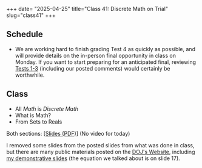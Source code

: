 +++
date= "2025-04-25"
title="Class 41: Discrete Math on Trial"
slug="class41"
+++

## Schedule

- We are working hard to finish grading Test 4 as quickly as possible, and will provide details on the in-person final opportunity in class on Monday. If you want to start preparing for an anticipated final, reviewing [Tests 1-3](/tests) (including our posted comments) would certainly be worthwhile.

## Class

- All _Math_ is _Discrete Math_
- What is Math?
- From Sets to Reals

Both sections: [[Slides (PDF)](https://www.dropbox.com/scl/fi/7lk1elwgrp3u1rn81wxsl/cs2120-class41-post.pdf?rlkey=ik401emqaayxal5ojk68yt46f&dl=0)] (No video for today)

I removed some slides from the posted slides from what was done in class, but there are many public materials posted on the [DOJ's Website](https://www.justice.gov/atr/us-and-plaintiff-states-v-google-llc-2020-remedies-hearing-exhibits), including [my demonstrative slides](https://www.justice.gov/atr/media/1397911/dl?inline) (the equation we talked about is on slide 17).
